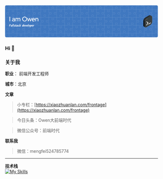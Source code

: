 ![Header](./github-header-image.png)
### Hi 👋

### 关于我

  **职业**： 前端开发工程师

  **城市**：北京

  **文章**

  >小专栏：[https://xiaozhuanlan.com/frontage](https://xiaozhuanlan.com/frontage)

  >今日头条：Owen大前端时代

  >微信公众号：前端时代

  **联系我**
 >微信：mengfei524785774

---
  **技术栈**
  <br>
  [![My Skills](https://skillicons.dev/icons?i=js,nodejs,html,css,jquery,react,vue,nuxtjs,sass,ts,bash,blender,nestjs,figma,electron,express,git,mongodb,redis&theme=light&perline=5)](https://skillicons.dev)

